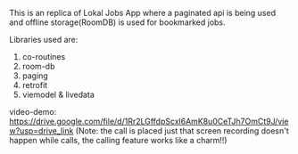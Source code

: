 This is an replica of Lokal Jobs App where
a paginated api is being used and offline storage(RoomDB)
is used for bookmarked jobs.

Libraries used are:
1. co-routines
2. room-db
3. paging
4. retrofit
5. viemodel & livedata

video-demo: https://drive.google.com/file/d/1Rr2LGffdpScxl6AmK8u0CeTJh7OmCt9J/view?usp=drive_link
(Note: the call is placed just that screen recording doesn't happen while calls, the calling feature works like a charm!!)
